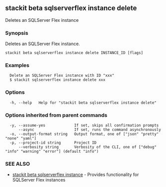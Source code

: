 ## stackit beta sqlserverflex instance delete

Deletes an SQLServer Flex instance

### Synopsis

Deletes an SQLServer Flex instance.

```
stackit beta sqlserverflex instance delete INSTANCE_ID [flags]
```

### Examples

```
  Delete an SQLServer Flex instance with ID "xxx"
  $ stackit sqlserverflex instance delete xxx
```

### Options

```
  -h, --help   Help for "stackit beta sqlserverflex instance delete"
```

### Options inherited from parent commands

```
  -y, --assume-yes             If set, skips all confirmation prompts
      --async                  If set, runs the command asynchronously
  -o, --output-format string   Output format, one of ["json" "pretty" "none" "yaml"]
  -p, --project-id string      Project ID
      --verbosity string       Verbosity of the CLI, one of ["debug" "info" "warning" "error"] (default "info")
```

### SEE ALSO

* [stackit beta sqlserverflex instance](./stackit_beta_sqlserverflex_instance.md)	 - Provides functionality for SQLServer Flex instances

